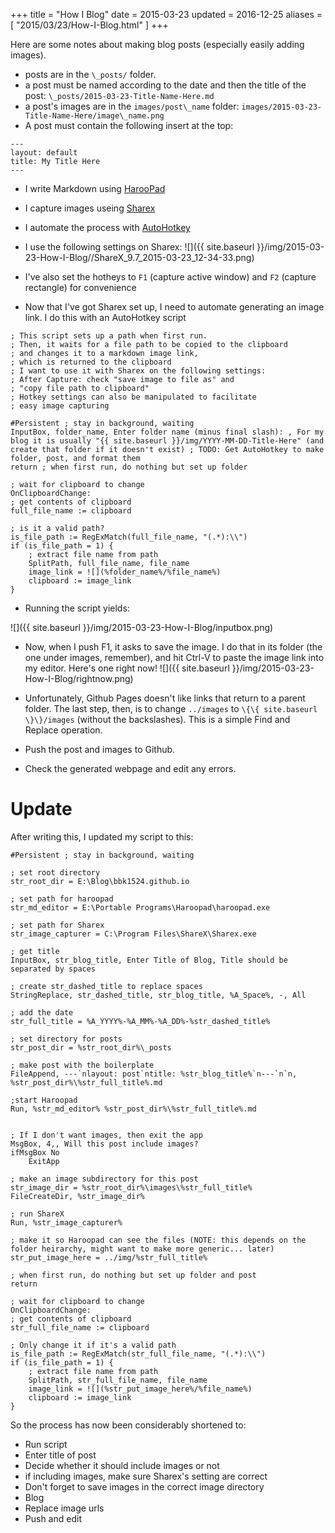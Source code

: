 +++
title = "How I Blog"
date = 2015-03-23
updated = 2016-12-25
aliases = [ "2015/03/23/How-I-Blog.html" ]
+++

Here are some notes about making blog posts (especially easily adding images).

- posts are in the `\_posts/` folder.
- a post must be named according to the date and then the title of the post: `\_posts/2015-03-23-Title-Name-Here.md`
- a post's images are in the `images/post\_name` folder: `images/2015-03-23-Title-Name-Here/image\_name.png`
- A post must contain the following insert at the top:

```
---
layout: default
title: My Title Here
---
```

- I write Markdown using [HarooPad](http://pad.haroopress.com/user.html)
- I capture images useing [Sharex](https://github.com/ShareX/ShareX)
- I automate the process with [AutoHotkey](http://ahkscript.org/)
- I use the following settings on Sharex:
![]({{ site.baseurl }}/img/2015-03-23-How-I-Blog//ShareX_9.7_2015-03-23_12-34-33.png)
- I've also set the hotheys to `F1` (capture active window) and `F2` (capture rectangle) for convenience

- Now that I've got Sharex set up, I need to automate generating an image link. I do this with an AutoHotkey script

```
; This script sets up a path when first run.
; Then, it waits for a file path to be copied to the clipboard
; and changes it to a markdown image link,
; which is returned to the clipboard
; I want to use it with Sharex on the following settings:
; After Capture: check "save image to file as" and
; "copy file path to clipboard"
; Hotkey settings can also be manipulated to facilitate
; easy image capturing

#Persistent ; stay in background, waiting
InputBox, folder_name, Enter folder name (minus final slash): , For my blog it is usually "{{ site.baseurl }}/img/YYYY-MM-DD-Title-Here" (and create that folder if it doesn't exist) ; TODO: Get AutoHotkey to make folder, post, and format them
return ; when first run, do nothing but set up folder

; wait for clipboard to change
OnClipboardChange:
; get contents of clipboard
full_file_name := clipboard

; is it a valid path?
is_file_path := RegExMatch(full_file_name, "(.*):\\")
if (is_file_path = 1) {
	; extract file name from path
	SplitPath, full_file_name, file_name
	image_link = ![](%folder_name%/%file_name%)
	clipboard := image_link
}
```

- Running the script yields:

![]({{ site.baseurl }}/img/2015-03-23-How-I-Blog/inputbox.png)

- Now, when I push F1, it asks to save the image. I do that in its folder (the one under images, remember), and hit Ctrl-V to paste the image link into my editor. Here's one right now!
![]({{ site.baseurl }}/img/2015-03-23-How-I-Blog/rightnow.png)

- Unfortunately, Github Pages doesn't like links that return to a parent folder. The last step, then, is to change `../images` to `\{\{ site.baseurl \}\}/images` (without the backslashes). This is a simple Find and Replace operation.
- Push the post and images to Github.
- Check the generated webpage and edit any errors.

# Update

After writing this, I updated my script to this:

```
#Persistent ; stay in background, waiting

; set root directory
str_root_dir = E:\Blog\bbk1524.github.io

; set path for haroopad
str_md_editor = E:\Portable Programs\Haroopad\haroopad.exe

; set path for Sharex
str_image_capturer = C:\Program Files\ShareX\Sharex.exe

; get title
InputBox, str_blog_title, Enter Title of Blog, Title should be separated by spaces

; create str_dashed_title to replace spaces
StringReplace, str_dashed_title, str_blog_title, %A_Space%, -, All

; add the date
str_full_title = %A_YYYY%-%A_MM%-%A_DD%-%str_dashed_title%

; set directory for posts
str_post_dir = %str_root_dir%\_posts

; make post with the boilerplate
FileAppend, ---`nlayout: post`ntitle: %str_blog_title%`n---`n`n, %str_post_dir%\%str_full_title%.md

;start Haroopad
Run, %str_md_editor% %str_post_dir%\%str_full_title%.md


; If I don't want images, then exit the app
MsgBox, 4,, Will this post include images?
ifMsgBox No
	ExitApp

; make an image subdirectory for this post
str_image_dir = %str_root_dir%\images\%str_full_title%
FileCreateDir, %str_image_dir%

; run ShareX
Run, %str_image_capturer%

; make it so Haroopad can see the files (NOTE: this depends on the folder heirarchy, might want to make more generic... later)
str_put_image_here = ../img/%str_full_title%

; when first run, do nothing but set up folder and post
return

; wait for clipboard to change
OnClipboardChange:
; get contents of clipboard
str_full_file_name := clipboard

; Only change it if it's a valid path
is_file_path := RegExMatch(str_full_file_name, "(.*):\\")
if (is_file_path = 1) {
	; extract file name from path
	SplitPath, str_full_file_name, file_name
	image_link = ![](%str_put_image_here%/%file_name%)
	clipboard := image_link
}
```

So the process has now been considerably shortened to:

- Run script
- Enter title of post
- Decide whether it should include images or not
- if including images, make sure Sharex's setting are correct
- Don't forget to save images in the correct image directory
- Blog
- Replace image urls
- Push and edit
